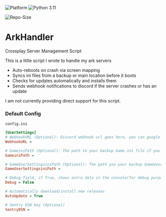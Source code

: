 ![Platform](https://img.shields.io/badge/Windows-0078D6?style=for-the-badge&logo=windows&logoColor=white)
![Python 3.11](https://img.shields.io/badge/python-v3.11-blue?style=for-the-badge)

![Repo-Size](https://img.shields.io/github/repo-size/vertyco/vrt-cogs)

# ArkHandler

Crossplay Server Management Script

This is a little script I wrote to handle my ark servers

- Auto-reboots on crash via screen mapping
- Syncs ini files from a backup or main location before it boots
- Checks for updates automatically and installs them
- Sends webhook notifications to discord if the server crashes or has an update

I am not currently providing direct support for this script.

### Default Config

`config.ini`

```ini
[UserSettings]
# WebhookURL (Optional): Discord webhook url goes here, you can google how to generate it
WebhookURL =

# GameiniPath (Optional): The path to your backup Game.ini file if you have one
GameiniPath =

# GameUserSettingsiniPath (Optional): The path you your backup GameUserSettings.ini file
GameUserSettingsiniPath =

# Debug field, if True, shows extra data in the console(for debug purposes)
Debug = False

# Automatically download/install new releases
AutoUpdate = True

# Sentry DSN key (Optional)
SentryDSN =
```
